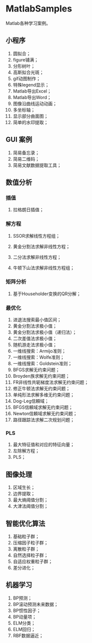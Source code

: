 # MatlabSamples
Matlab各种学习案例。



## 小程序

1. 圆拟合；
2. figure铺满；
3. 分形树叶；
4. 高斯拟合光斑；
5. gif动图制作；
6. 特殊legend显示；
7. Matlab导出Excel；
8. Matlab导出Word；
9. 图像沿曲线运动动画；
10. 多坐标轴；
11. 显示部分曲面图；
12. 简单的水印提取；

## GUI 案例

1. 简易备忘录；
2. 简易二维码；
3. 简易文献数据提取工具；

## 数值分析

### 插值

1. 拉格朗日插值；

### 解方程

1. SSOR求解线性方程组；

2. 黄金分割法求解非线性方程；

3. 二分法求解非线性方程；

4. 牛顿下山法求解非线性方程组；

### 矩阵分析

1. 基于Householder变换的QR分解；

### 最优化

1. 进退法搜索最小值区间；
2. 黄金分割法求极小值；
3. 黄金分割法求极小值（递归法）；
4. 二次差值法求极小值；
5. 随机游走法求极小值；
6. 一维线搜索：Armijo准则；
7. 一维线搜索：Wolfe准则；
8. 一维线搜索：Goldstein准则；
9. BFGS求解无约束问题；
10. Broyden族求解无约束问题；
11. FR非线性共轭梯度法求解无约束问题；
12. 修正牛顿法求解无约束问题；
13. 单纯形法求解多维无约束问题；
14. Dog-Leg信頼域；
15. BFGS信頼域求解无约束问题；
16. Newton信頼域求解无约束问题；
17. 路径跟踪法求解二次规划问题；

### PLS

1. 最大特征值和对应的特征向量；
2. 左除解方程；
3. PLS；



## 图像处理

1. 区域生长；
2. 边界提取；
3. 最大熵阈值分割；
4. 大津法阈值分割；

## 智能优化算法

1. 基础粒子群；
2. 压缩因子粒子群；
3. 离散粒子群；
4. 自然选择粒子群；
5. 自适应权重粒子群；
6. 差分进化；

## 机器学习

1. BP预测；
2. BP滚动预测未来数据；
3. BP惯性因子；
4. BP动量项；
5. ELM分类；
6. ELM回归；
7. RBF数据逼近；

